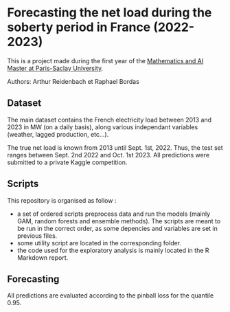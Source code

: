 # Forecasting the net load during the soberty period in France (2022-2023)

This is a project made during the first year of the [Mathematics and AI Master at Paris-Saclay University](https://www.universite-paris-saclay.fr/en/education/master/mathematics-and-applications/m1-mathematiques-et-intelligence-artificielle). 

Authors: Arthur Reidenbach et Raphael Bordas

## Dataset

The main dataset contains the French electricity load between 2013 and 2023 in MW (on a daily basis), along various independant variables (weather, lagged production, etc...).

The true net load is known from 2013 until Sept. 1st, 2022. Thus, the test set ranges between Sept. 2nd 2022 and Oct. 1st 2023. All predictions were submitted to a private Kaggle competition.

## Scripts

This repository is organised as follow : 
- a set of ordered scripts preprocess data and run the models (mainly GAM, random forests and ensemble methods). The scripts are meant to be run in the correct order, as some depencies and variables are set in previous files.
- some utility script are located in the corresponding folder.
- the code used for the exploratory analysis is mainly located in the R Markdown report.

## Forecasting

All predictions are evaluated according to the pinball loss for the quantile 0.95. 


